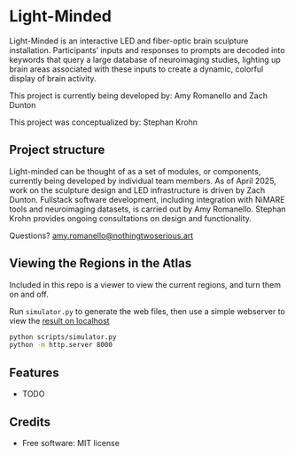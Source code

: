 # Light-Minded

Light-Minded is an interactive LED and fiber-optic brain sculpture installation. Participants’ inputs and responses to prompts are decoded into keywords that query a large database of neuroimaging studies, lighting up brain areas associated with these inputs to create a dynamic, colorful display of brain activity.

This project is currently being developed by:
Amy Romanello and Zach Dunton

This project was conceptualized by:
Stephan Krohn

## Project structure

Light-minded can be thought of as a set of modules, or components, currently being developed by individual team members. 
As of April 2025, work on the sculpture design and LED infrastructure is driven by Zach Dunton. 
Fullstack software development, including integration with NiMARE tools and neuroimaging datasets, is carried out by Amy Romanello. 
Stephan Krohn provides ongoing consultations on design and functionality. 

Questions? <amy.romanello@nothingtwoserious.art>

## Viewing the Regions in the Atlas

Included in this repo is a viewer to view the current regions, and turn them on and off.

Run `simulator.py` to generate the web files, then use a simple webserver to view the [result on localhost](http://localhost:8000/web/brain_regions_3d.html)
```bash
python scripts/simulator.py
python -m http.server 8000
```

## Features

* TODO

## Credits

* Free software: MIT license




